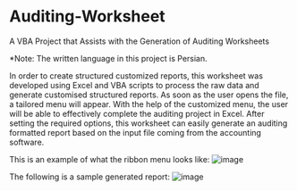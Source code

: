 # Auditing-Worksheet
A VBA Project that Assists with the Generation of Auditing Worksheets

*Note: The written language in this project is Persian.

In order to create structured customized reports, this worksheet was developed using Excel and VBA scripts to process the raw data and generate customised structured reports.
As soon as the user opens the file, a tailored menu will appear. With the help of the customized menu, the user will be able to effectively complete the auditing project in Excel. After setting the required options, this worksheet can easily generate an auditing formatted report based on the input file coming from the accounting software.

This is an example of what the ribbon menu looks like:
![image](https://user-images.githubusercontent.com/75472719/194274039-9e829b52-ad3b-4423-b209-610736401d3d.png)

The following is a sample generated report:
![image](https://user-images.githubusercontent.com/75472719/194276753-cb54a1d9-8fd9-4177-af7d-4b3349a6055d.png)

